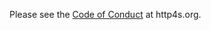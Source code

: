 Please see the [Code of Conduct] at http4s.org.

[Code of Conduct]: http://http4s.org/code-of-conduct/
